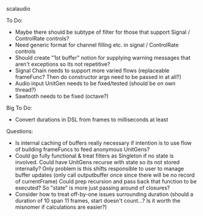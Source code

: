 scalaudio

To Do:
- Maybe there should be subtype of filter for those that support Signal / ControlRate controls?
- Need generic format for channel filling etc. in signal / ControlRate controls
- Should create "1st buffer" notion for supplying warning messages that aren't exceptions so its not repetitive?
- Signal Chain needs to support more varied flows (replaceable frameFunc? Then do constructor args need to be passed in at all?)
- Audio input UnitGen needs to be fixed/tested (should be on own thread?)
- Sawtooth needs to be fixed (octave?)

Big To Do:
- Convert durations in DSL from frames to milliseconds at least

Questions:
- Is internal caching of buffers really necessary if intention is to use flow of building frameFuncs to feed anonymous UnitGens?
- Could go fully functional & treat filters as Singleton if no state is involved. Could have UnitGens recurse with state so its not stored internally?
Only problem is this shifts responsible to user to manage buffer updates (only call outputbuffer once since there will be no record of currentFrame)
Could prep recursion and pass back that function to be executed? So "state" is more just passing around of closures?
- Consider how to treat off-by-one issues surrounding duration (should a duration of 10 span 11 frames, start doesn't count...? Is it worth the misnomer
if calculations are easier?)